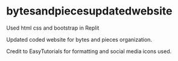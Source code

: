 # bytesandpiecesupdatedwebsite

Used html css and bootstrap in Replit



Updated coded website for bytes and pieces organization.


Credit to EasyTutorials for formatting and social media icons used.


